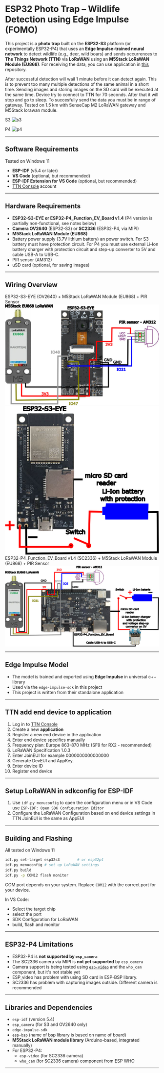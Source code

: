 # ESP32 Photo Trap – Wildlife Detection using Edge Impulse (FOMO)

This project is a **photo trap** built on the **ESP32-S3** platform (or experimentally ESP32-P4) that uses an **Edge Impulse-trained neural network** to detect wildlife (e.g., deer, wild boars) and sends occurrences to **The Things Network (TTN)** via **LoRaWAN** using an **M5Stack LoRaWAN Module (EU868)**. For receiving the data, you can use application in [this](https://github.com/vondryas/Wild-animal-detector-data-receiver) repository.

After successful detection will wail 1 minute before it can detect again. This is to prevent too many multiple detections of the same animal in a short time. Sending images and storing images on the SD card will be executed at the same time. Device try to connect to TTN for 70 seconds. After that it will stop and go to sleep. To succesfully send the data you must be in range of gateway. Tested on 1.5 km with SenseCap M2 LoRaWAN gateway and M5Stack lorawan module.

S3
![s3](images/s3.png)

P4
![p4](images/p4.png)

---

## Software Requirements
Tested on Windows 11

- **ESP-IDF** (v5.4 or later)
- **VS Code** (optional, but recommended)
- **ESP-IDF Extension for VS Code** (optional, but recommended)
- [TTN Console](https://console.thethingsnetwork.org/) account

---

## Hardware Requirements

- **ESP32-S3-EYE or ESP32-P4_Function_EV_Board v1.4** (P4 version is partially non-functional, see notes below)
- **Camera OV2640** (ESP32-S3) or **SC2336** (ESP32-P4, via MIPI)
- **M5Stack LoRaWAN Module (EU868)**
- Battery power supply (3.7V lithium battery) an power switch. For S3 battery must have protection circuit. For P4 you must use external Li-Ion battery charger with protection circuit and step-up converter to 5V and cable USB-A to USB-C.
- PIR sensor (AM312)
- uSD card (optional, for saving images)


---

## Wiring Overview

ESP32-S3-EYE (OV2640) + M5Stack LoRaWAN Module (EU868) + PIR Sensor
![wiring s3](./images/esp-s3_diagram_front.png)
![wiring s3](./images/esp-s3_diagram_back.png)
ESP32-P4_Function_EV_Board v1.4 (SC2336) + M5Stack LoRaWAN Module (EU868) + PIR Sensor
![wiring p4](./images/esp32-p4_diagram.png)

---

## Edge Impulse Model

- The model is trained and exported using **Edge Impulse** in universal c++ library
- Used via the `edge-impulse-sdk` in this project
- This project is written from their standalone application

---

## TTN add end device to application

1. Log in to [TTN Console](https://console.thethingsnetwork.org/)
2. Create a new **application**
3. Register a new end device in the application 
4. Enter end device specifics manually
5. Frequency plan: Europe 863-870 MHz (SF9 for RX2 - recommended)
6. LoRaWAN Specification 1.0.3
7. Enter JoinEUI for example 0000000000000000
8. Generate DevEUI and AppKey.
9. Enter device ID
10. Register end device 

---

## Setup LoRaWAN in sdkconfig for ESP-IDF
1. Use `idf.py menuconfig` to open the configuration menu or in VS Code use `ESP-IDF: Open SDK Configuration Editor`
2. Configure the LoRaWAN Configuration based on end device settings in TTN JoinEUI is the same as AppEUI

---

## Building and Flashing

All tested on Windows 11

```bash
idf.py set-target esp32s3        # or esp32p4
idf.py menuconfig # set up LoRaWAN settings
idf.py build
idf.py -p COM12 flash monitor
```

COM port depends on your system. Replace `COM12` with the correct port for your device.

In VS Code:
- Select the target chip
- select the port
- SDK Configuration for LoRaWAN
- build, flash and monitor

---

## ESP32-P4 Limitations

- ESP32-P4 is **not supported by `esp_camera`**
- The SC2336 camera via MIPI is **not yet supported** by `esp_camera` 
- Camera support is being tested using [`esp-video`](https://github.com/espressif/esp-video) and the `who_cam` component, but it's not stable yet
- ESP_video has problem with using SD card in ESP-BSP library.
- SC2336 has problem with capturing images outside. Different camera is recommended

---

## Libraries and Dependencies

- `esp-idf` (version 5.4)
- `esp_camera` (for S3 and OV2640 only)
- `edge-impulse-sdk`
- `esp-bsp` (name of bsp library is based on name of board)
- **M5Stack LoRaWAN module library** (Arduino-based, integrated manually)
- For ESP32-P4:
  - `esp-video` (for SC2336 camera)
  - `who_cam` (for SC2336 camera) component from ESP WHO

---
